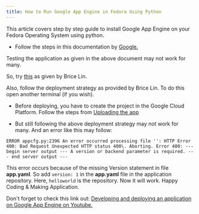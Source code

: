 ```yaml
---
title: How to Run Google App Engine in Fedora Using Python
---
```

This article covers step by step guide to install Google App Engine on your Fedora Operating System using python.

*   Follow the steps in this documentation by [Google.](https://cloud.google.com/appengine/docs/python/#uploading_the_application)

Testing the application as given in the above document may not work for many.

So, try [this](http://stackoverflow.com/a/16970921) as given by Brice Lin.

Also, follow the deployment strategy as provided by Brice Lin. To do this open another terminal (if you wish).

*   Before deploying, you have to create the project in the Google Cloud Platform. Follow the steps from [Uploading the app](https://cloud.google.com/appengine/docs/python/#uploading_the_application)

*   But still following the above deployment strategy may not work for many. And an error like this may follow:

 `ERROR appcfg.py:2396 An error occurred processing file '': HTTP Error 400: Bad Request Unexpected HTTP status 400\. Aborting. Error 400: --- begin server output --- A version or backend parameter is required. --- end server output ---` 

This error occurs because of the missing Version statement in file **app.yaml**. So add `version: 1` in the **app.yaml** file in the application repository. Here, `helloworld` is the repository. Now it will work. Happy Coding & Making Application.

Don't forget to check this link out: [Developing and deploying an application on Google App Engine on Youtube.](https://www.youtube.com/watch?v=bfgO-LXGpTM)